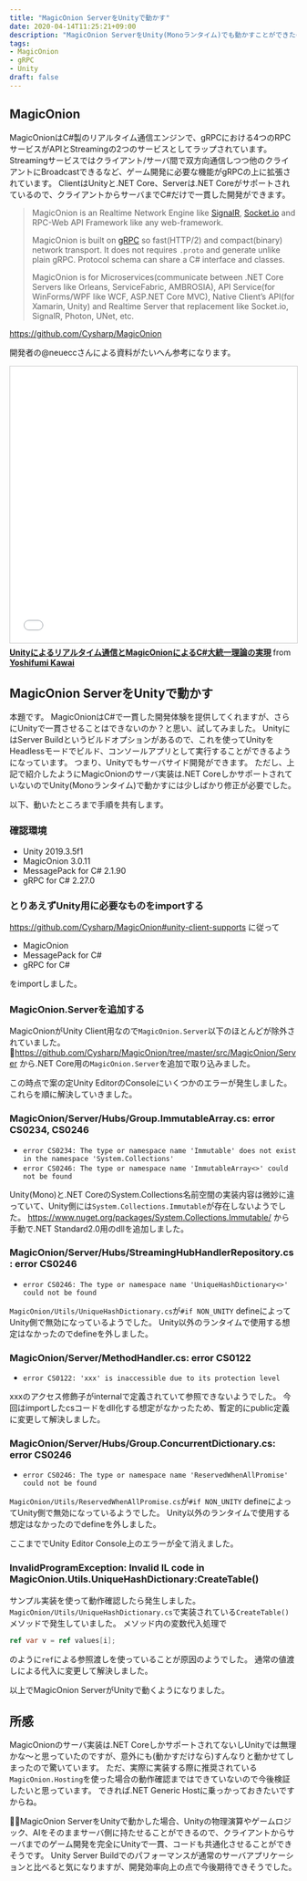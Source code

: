 ```yaml
---
title: "MagicOnion ServerをUnityで動かす"
date: 2020-04-14T11:25:21+09:00
description: "MagicOnion ServerをUnity(Monoランタイム)でも動かすことができたので紹介します。"
tags:
- MagicOnion
- gRPC
- Unity
draft: false
---
```


## MagicOnion
MagicOnionはC#製のリアルタイム通信エンジンで、gRPCにおける4つのRPCサービスがAPIとStreamingの2つのサービスとしてラップされています。Streamingサービスではクライアント/サーバ間で双方向通信しつつ他のクライアントにBroadcastできるなど、ゲーム開発に必要な機能がgRPCの上に拡張されています。
ClientはUnityと.NET Core、Serverは.NET Coreがサポートされているので、クライアントからサーバまでC#だけで一貫した開発ができます。

> MagicOnion is an Realtime Network Engine like [SignalR](https://github.com/aspnet/AspNetCore/tree/master/src/SignalR), [Socket.io](https://socket.io/) and RPC-Web API Framework like any web-framework.
>
> MagicOnion is built on [gRPC](https://grpc.io/) so fast(HTTP/2) and compact(binary) network transport. It does not requires `.proto` and generate unlike plain gRPC. Protocol schema can share a C# interface and classes.
>
> MagicOnion is for Microservices(communicate between .NET Core Servers like Orleans, ServiceFabric, AMBROSIA), API Service(for WinForms/WPF like WCF, ASP.NET Core MVC), Native Client’s API(for Xamarin, Unity) and Realtime Server that replacement like Socket.io, SignalR, Photon, UNet, etc.

https://github.com/Cysharp/MagicOnion

開発者の@neueccさんによる資料がたいへん参考になります。
<iframe src="//www.slideshare.net/slideshow/embed_code/key/s9FspXgoqnZxvL" width="595" height="485" frameborder="0" marginwidth="0" marginheight="0" scrolling="no" style="border:1px solid #CCC; border-width:1px; margin-bottom:5px; max-width: 100%;" allowfullscreen> </iframe> <div style="margin-bottom:5px"> <strong> <a href="//www.slideshare.net/neuecc/unitymagiconionc" title="Unityによるリアルタイム通信とMagicOnionによるC#大統一理論の実現" target="_blank">Unityによるリアルタイム通信とMagicOnionによるC#大統一理論の実現</a> </strong> from <strong><a href="https://www.slideshare.net/neuecc" target="_blank">Yoshifumi Kawai</a></strong> </div>

## MagicOnion ServerをUnityで動かす
本題です。
MagicOnionはC#で一貫した開発体験を提供してくれますが、さらにUnityで一貫させることはできないのか？と思い、試してみました。
UnityにはServer Buildというビルドオプションがあるので、これを使ってUnityをHeadlessモードでビルド、コンソールアプリとして実行することができるようになっています。
つまり、Unityでもサーバサイド開発ができます。
ただし、上記で紹介したようにMagicOnionのサーバ実装は.NET CoreしかサポートされていないのでUnity(Monoランタイム)で動かすには少しばかり修正が必要でした。

以下、動いたところまで手順を共有します。

### 確認環境
- Unity 2019.3.5f1
- MagicOnion 3.0.11
- MessagePack for C# 2.1.90
- gRPC for C# 2.27.0

### とりあえずUnity用に必要なものをimportする
https://github.com/Cysharp/MagicOnion#unity-client-supports に従って
- MagicOnion
- MessagePack for C#
- gRPC for C#

をimportしました。

### MagicOnion.Serverを追加する
MagicOnionがUnity Client用なので`MagicOnion.Server`以下のほとんどが除外されていました。
https://github.com/Cysharp/MagicOnion/tree/master/src/MagicOnion/Server から.NET Core用の`MagicOnion.Server`を追加で取り込みました。

この時点で案の定Unity EditorのConsoleにいくつかのエラーが発生しました。
これらを順に解決していきました。

### MagicOnion/Server/Hubs/Group.ImmutableArray.cs: error CS0234, CS0246
- `error CS0234: The type or namespace name 'Immutable' does not exist in the namespace 'System.Collections'`
- `error CS0246: The type or namespace name 'ImmutableArray<>' could not be found`

Unity(Mono)と.NET CoreのSystem.Collections名前空間の実装内容は微妙に違っていて、Unity側には`System.Collections.Immutable`が存在しないようでした。
https://www.nuget.org/packages/System.Collections.Immutable/ から手動で.NET Standard2.0用のdllを追加しました。

### MagicOnion/Server/Hubs/StreamingHubHandlerRepository.cs: error CS0246
- `error CS0246: The type or namespace name 'UniqueHashDictionary<>' could not be found`

`MagicOnion/Utils/UniqueHashDictionary.cs`が`#if NON_UNITY` defineによってUnity側で無効になっているようでした。
Unity以外のランタイムで使用する想定はなかったのでdefineを外しました。

### MagicOnion/Server/MethodHandler.cs: error CS0122
- `error CS0122: 'xxx' is inaccessible due to its protection level`

xxxのアクセス修飾子がinternalで定義されていて参照できないようでした。
今回はimportしたcsコードをdll化する想定がなかったため、暫定的にpublic定義に変更して解決しました。

### MagicOnion/Server/Hubs/Group.ConcurrentDictionary.cs: error CS0246
- `error CS0246: The type or namespace name 'ReservedWhenAllPromise' could not be found`

`MagicOnion/Utils/ReservedWhenAllPromise.cs`が`#if NON_UNITY` defineによってUnity側で無効になっているようでした。
Unity以外のランタイムで使用する想定はなかったのでdefineを外しました。

ここまででUnity Editor Console上のエラーが全て消えました。

### InvalidProgramException: Invalid IL code in MagicOnion.Utils.UniqueHashDictionary:CreateTable()
サンプル実装を使って動作確認したら発生しました。
`MagicOnion/Utils/UniqueHashDictionary.cs`で実装されている`CreateTable()`メソッドで発生していました。
メソッド内の変数代入処理で
```cs
ref var v = ref values[i];
```
のように`ref`による参照渡しを使っていることが原因のようでした。
通常の値渡しによる代入に変更して解決しました。

以上でMagicOnion ServerがUnityで動くようになりました。

## 所感
MagicOnionのサーバ実装は.NET CoreしかサポートされてないしUnityでは無理かな〜と思っていたのですが、意外にも(動かすだけなら)すんなりと動かせてしまったので驚いています。
ただ、実際に実装する際に推奨されている`MagicOnion.Hosting`を使った場合の動作確認まではできていないので今後検証したいと思っています。
できれば.NET Generic Hostに乗っかっておきたいですからね。

MagicOnion ServerをUnityで動かした場合、Unityの物理演算やゲームロジック、AIをそのままサーバ側に持たせることができるので、クライアントからサーバまでのゲーム開発を完全にUnityで一貫、コードも共通化させることができそうです。
Unity Server Buildでのパフォーマンスが通常のサーバアプリケーションと比べると気になりますが、開発効率向上の点で今後期待できそうでした。